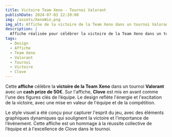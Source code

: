 ```yaml
---  
title: Victoire Team Xeno - Tournoi Valorant  
publishDate: 2024-07-03 22:20:00  
img: /assets/XenoWin.png  
img_alt: Affiche de la victoire de la Team Xeno dans un tournoi Valorant, avec Clove en tête d'affiche et un cash prize de 50€.  
description: |  
  Affiche réalisée pour célébrer la victoire de la Team Xeno dans un tournoi Valorant, avec Clove en vedette. L'équipe a remporté un cash prize de 50€.  
tags:  
  - Design  
  - Affiche  
  - Team Xeno  
  - Valorant  
  - Tournoi  
  - Victoire  
  - Clove  
---  
```


Cette **affiche** célèbre la **victoire de la Team Xeno** dans un tournoi **Valorant** avec un **cash prize de 50€**. Sur l'affiche, **Clove** est mis en avant comme l'une des figures clés de l’équipe. Le design reflète l'énergie et l'excitation de la victoire, avec une mise en valeur de l'équipe et de la compétition.  

Le style visuel a été conçu pour capturer l'esprit du jeu, avec des éléments graphiques dynamiques qui soulignent la victoire et l'importance de l’événement. Cette affiche est un hommage à la réussite collective de l’équipe et à l'excellence de Clove dans le tournoi.  
